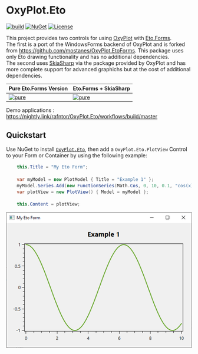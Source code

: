 # OxyPlot.Eto

[![build](https://github.com/rafntor/OxyPlot.Eto/actions/workflows/build.yml/badge.svg)](https://github.com/rafntor/OxyPlot.Eto/actions/workflows/build.yml)
[![NuGet](https://img.shields.io/badge/nuget-OxyPlot.Eto-blue)](https://www.nuget.org/packages?q=OxyPlot.Eto)
[![License](https://img.shields.io/github/license/rafntor/OxyPlot.Eto)](LICENSE)

This project provides two controls for using [OxyPlot](https://github.com/oxyplot/oxyplot) with [Eto.Forms](https://github.com/picoe/Eto).  
The first is a port of the WindowsForms backend of OxyPlot and is forked from https://github.com/mostanes/OxyPlot.EtoForms. This package uses only Eto drawing functionality and has no additional dependencies.  
The second uses [SkiaSharp](https://github.com/mono/SkiaSharp) via the package provided by OxyPlot and has more complete support for advanced graphichs but at the cost of additional dependencies.

|Pure Eto.Forms Version|Eto.Forms + SkiaSharp|
|---|---|
|[![pure](https://img.shields.io/nuget/v/OxyPlot.Eto.svg)](https://www.nuget.org/packages/OxyPlot.Eto/)|[![pure](https://img.shields.io/nuget/v/OxyPlot.Eto.Skia.svg)](https://www.nuget.org/packages/OxyPlot.Eto.Skia/)|

Demo applications : https://nightly.link/rafntor/OxyPlot.Eto/workflows/build/master

## Quickstart

Use NuGet to install [`OxyPlot.Eto`](https://www.nuget.org/packages/OxyPlot.Eto/), then add a `OxyPlot.Eto.PlotView` Control to your Form or Container by using the following example:  
```cs
	this.Title = "My Eto Form";

	var myModel = new PlotModel { Title = "Example 1" };
	myModel.Series.Add(new FunctionSeries(Math.Cos, 0, 10, 0.1, "cos(x)"));
	var plotView = new PlotView() { Model = myModel };

	this.Content = plotView;
```

![](./quickstart.png)  
